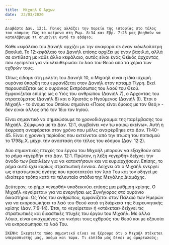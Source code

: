 ```yaml
---
title:  Μιχαηλ Ο Αρχων
date:  22/03/2020
---
```


`Διαβάστε Δαν. 12:1. Ποιος αλλάζει την πορεία της ιστορίας στο τέλος του κόσμου; Πώς τα κείμενα στη Ρωμ. 8:34 και Εβρ. 7:25 μας βοηθούν να καταλάβουμε τι σημαίνει αυτό το εδάφιο;`

Κάθε κεφάλαιο του Δανιήλ αρχίζει με την αναφορά σε έναν ειδωλολάτρη βασιλιά. Το 12:κεφάλαιο του Δανιήλ επίσης αρχίζει με έναν βασιλιά, αλλά σε αντίθεση με κάθε άλλο κεφάλαιο, αυτός είναι  ένας Θεϊκός άρχοντας που εγείρεται για να ελευθερώσει το λαό του Θεού από τα χέρια των εχθρών τους.

Όπως είδαμε στη μελέτη του Δανιήλ 10, ο Μιχαήλ είναι η ίδια ισχυρή ουράνια ύπαρξη που εμφανίζεται στον Δανιήλ στον ποταμό Τίγρη. Εκεί παρουσιάζεται ως ο ουράνιος Εκπρόσωπος του λαού του Θεού. Εμφανίζεται επίσης ως ο Υιός του ανθρώπου (Δανιήλ 7), ο Άρχοντας του στρατεύματος (Δανιήλ 8) και ο Χριστός ο Ηγούμενος (Δανιήλ 9). Έτσι ο Μιχαήλ - το όνομα του Οποίου σημαίνει «Ποιος είναι όμοιος με τον Θεό;» - δεν είναι άλλος από τον Ίδιο τον Ιησού.

Είναι σημαντικό να σημειώσουμε το χρονοδιάγραμμα της παρέμβασης του Μιχαήλ. Σύμφωνα με το Δαν. 12:1, συμβαίνει «εν τω καιρώ εκείνω». Αυτή η έκφραση αναφέρεται στον χρόνο που μόλις αναφέρθηκε στο Δαν. 11:40-45. Είναι η χρονική περίοδος που εκτείνεται από την πτώση του παπισμού το 1798μ.Χ. μέχρι την ανάσταση στο τέλος του κόσμου (Δαν. 12:2).

Δύο σημαντικές πτυχές του έργου του Μιχαήλ μπορούν να εξαχθούν από το ρήμα «εγερθή» στο Δαν. 12:1. Πρώτον, η λέξη «εγερθή» δείχνει την άνοδο των βασιλέων για να κατακτήσουν και να κυριαρχήσουν. Επίσης, το ρήμα αυτό έχει κυρίως στρατιωτική έννοια. Δείχνει ότι ο Μιχαήλ ενεργεί ως στρατιωτικός ηγέτης που προστατεύει τον λαό Του και τον οδηγεί με ιδιαίτερο τρόπο κατά τα τελευταία στάδια της Μεγάλης Διαμάχης.

Δεύτερον, το ρήμα «εγερθή» υποδεικνύει επίσης μια ρύθμιση κρίσης. Ο Μιχαήλ «εγείρεται» για να ενεργήσει ως Συνήγορος στο ουράνιο δικαστήριο. Ως Υιός του ανθρώπου, εμφανίζεται στον Παλαιό των Ημερών για να εκπροσωπήσει το λαό του Θεού κατά τη διάρκεια της διερευνητικής κρίσης (Δαν. 7:9-14). Έτσι, το «εγείρεται» ή «στέκεται» δείχνει τις στρατιωτικές και δικαστικές πτυχές του έργου του Μιχαήλ. Με άλλα λόγια, είναι ενισχυμένος να νικήσει τους εχθρούς του Θεού και με εξουσία να εκπροσωπήσει το λαό Του.

`ΣΚΕΨΗ: Σκεφτείτε πόσο σημαντικό είναι να ξέρουμε ότι ο Μιχαήλ στέκεται υπερασπιστής μας, ακόμα και τώρα. Τι ελπίδα μάς δίνει ως αμαρτωλούς;`